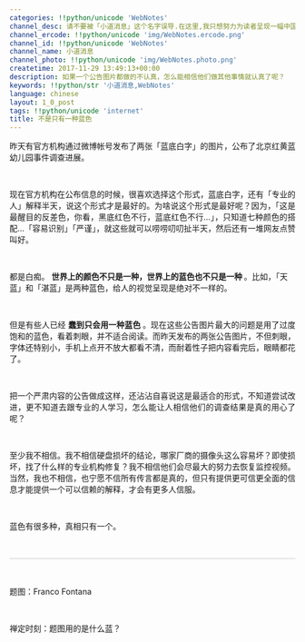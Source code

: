 ```yaml
---
categories: !!python/unicode 'WebNotes'
channel_desc: 请不要被「小道消息」这个名字误导.在这里,我只想努力为读者呈现一幅中国互联网的清明上河图.
channel_ercode: !!python/unicode 'img/WebNotes.ercode.png'
channel_id: !!python/unicode 'WebNotes'
channel_name: 小道消息
channel_photo: !!python/unicode 'img/WebNotes.photo.png'
createtime: 2017-11-29 13:49:13+00:00
description: 如果一个公告图片都做的不认真，怎么能相信他们做其他事情就认真了呢？
keywords: !!python/str '小道消息,WebNotes'
language: chinese
layout: 1_0_post
tags: !!python/unicode 'internet'
title: 不是只有一种蓝色
---
```

<div class="rich_media_content" id="js_content">
<p style="text-align: justify;">
         昨天有官方机构通过微博帐号发布了两张「蓝底白字」的图片，公布了北京红黄蓝幼儿园事件调查进展。
        </p>
<p>
<br/>
</p>
<p style="text-align: justify;">
         现在官方机构在公布信息的时候，很喜欢选择这个形式，蓝底白字，还有「专业的人」解释半天，说这个形式才是最好的。为啥说这个形式是最好呢？因为，「这是最醒目的反差色，你看，黑底红色不行，蓝底红色不行…」，只知道七种颜色的搭配…「容易识别」「严谨」，就这些就可以唠唠叨叨扯半天，然后还有一堆网友点赞叫好。
        </p>
<p>
<br/>
</p>
<p>
         都是白痴。
         <strong>
          世界上的颜色不只是一种，世界上的蓝色也不只是一种
         </strong>
         。比如，「天蓝」和「湛蓝」是两种蓝色，给人的视觉呈现是绝对不一样的。
        </p>
<p>
<br/>
</p>
<p style="text-align: justify;">
         但是有些人已经
         <strong>
          蠢到只会用一种蓝色
         </strong>
         。现在这些公告图片最大的问题是用了过度饱和的蓝色，看着刺眼，并不适合阅读。而昨天发布的两张公告图片，不但刺眼，字体还特别小，手机上点开不放大都看不清，而耐着性子把内容看完后，眼睛都花了。
        </p>
<p>
<br/>
</p>
<p style="text-align: justify;">
         把一个严肃内容的公告做成这样，还沾沾自喜说这是最适合的形式，不知道尝试改进，更不知道去跟专业的人学习，怎么能让人相信他们的调查结果是真的用心了呢？
        </p>
<p>
<br/>
</p>
<p style="text-align: justify;">
         至少我不相信。我不相信硬盘损坏的结论，哪家厂商的摄像头这么容易坏？即使损坏，找了什么样的专业机构修复？我不相信他们会尽最大的努力去恢复监控视频。当然，我也不相信，也宁愿不信所有传言都是真的，但只有提供更可信更全面的信息才能提供一个可以信赖的解释，才会有更多人信服。
        </p>
<p style="text-align: justify;">
<br/>
</p>
<p style="text-align: justify;">
         蓝色有很多种，真相只有一个。
        </p>
<p style="white-space: normal;">
<br/>
</p>
<hr style="margin-top: 1em;margin-bottom: 1em;white-space: normal;max-width: 100%;font-family: Lato, Helvetica, Arial, freesans, clean, sans-serif;border-right-width: 0px;border-bottom-width: 0px;border-left-width: 0px;border-top-style: solid;border-top-color: rgb(234, 234, 234);height: 1px;color: rgb(51, 51, 51);font-size: 15px;box-sizing: border-box !important;word-wrap: break-word !important;"/>
<p style="white-space: normal;">
<br/>
</p>
<p>
         题图：Franco Fontana
        </p>
<p>
<br/>
</p>
<p>
         禅定时刻：题图用的是什么蓝？
        </p>
</div>